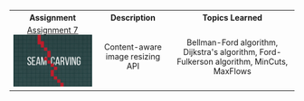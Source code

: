  <table style="width:100%">
  <tr>
    <th>Assignment</th>
    <th>Description</th>
    <th>Topics Learned</th>
  </tr>
  <tr>
    <td>
      <div align="center">
        <a href="https://www.cs.princeton.edu/courses/archive/spring20/cos226/assignments/seam/specification.php"> Assignment 7 </a>
      </div>
      <a href="https://github.com/ryanalbertson/COS226_Princeton_University/tree/master/Assignment7">
        <img src="./resources/logo.png" width = 300>
      </a>       
    </td>
    <td>
      <div align="center"> Content-aware image resizing API </div>
    </td>
    <td>
      <div align="center"> Bellman-Ford algorithm, Dijkstra's algorithm, Ford-Fulkerson algorithm, MinCuts, MaxFlows </div>
    </td>
  </tr>
</table>
